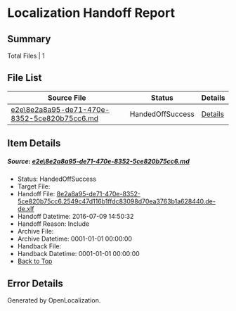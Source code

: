 # <a name='report-top'></a> Localization Handoff Report

## Summary
 Total Files | 1

## File List
 Source File | Status | Details 
 ----------- | ------ | ------- 
 [e2e\8e2a8a95-de71-470e-8352-5ce820b75cc6.md](https://github.com/OpenLocalizationTestOrg/oltest/blob/69eba043e2b940738a415ef6e1c3e519801c9804/e2e/8e2a8a95-de71-470e-8352-5ce820b75cc6.md) | HandedOffSuccess | [Details](#de2ccbe7e4bd251cff8655dcf60761a7b40a312a5)

## Item Details
##### <a name='de2ccbe7e4bd251cff8655dcf60761a7b40a312a5'></a> Source: [e2e\8e2a8a95-de71-470e-8352-5ce820b75cc6.md](https://github.com/OpenLocalizationTestOrg/oltest/blob/69eba043e2b940738a415ef6e1c3e519801c9804/e2e/8e2a8a95-de71-470e-8352-5ce820b75cc6.md)
* Status: HandedOffSuccess
* Target File: 
* Handoff File: [8e2a8a95-de71-470e-8352-5ce820b75cc6.2549c47d116b1ffdc83098d70ea3763b1a628440.de-de.xlf](https://github.com/OpenLocalizationTestOrg/olhandoff-e2e/blob/c94ab3670204c0b6d134328b9a05aa5d1123fd03/ol-handoff/OpenLocalizationTestOrg/oltest-dede-fly/ci/ht/8e2a8a95-de71-470e-8352-5ce820b75cc6.2549c47d116b1ffdc83098d70ea3763b1a628440.de-de.xlf)
* Handoff Datetime: 2016-07-09 14:50:32
* Handoff Reason: Include
* Archive File: 
* Archive Datetime: 0001-01-01 00:00:00
* Handback File: 
* Handback Datetime: 0001-01-01 00:00:00
* [Back to Top](#report-top)


## Error Details

Generated by OpenLocalization.
